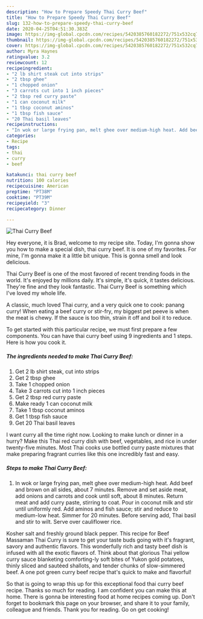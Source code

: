 ```yaml
---
description: "How to Prepare Speedy Thai Curry Beef"
title: "How to Prepare Speedy Thai Curry Beef"
slug: 132-how-to-prepare-speedy-thai-curry-beef
date: 2020-04-25T04:51:30.383Z
image: https://img-global.cpcdn.com/recipes/5420385760182272/751x532cq70/thai-curry-beef-recipe-main-photo.jpg
thumbnail: https://img-global.cpcdn.com/recipes/5420385760182272/751x532cq70/thai-curry-beef-recipe-main-photo.jpg
cover: https://img-global.cpcdn.com/recipes/5420385760182272/751x532cq70/thai-curry-beef-recipe-main-photo.jpg
author: Myra Haynes
ratingvalue: 3.2
reviewcount: 12
recipeingredient:
- "2 lb shirt steak cut into strips"
- "2 tbsp ghee"
- "1 chopped onion"
- "3 carrots cut into 1 inch pieces"
- "2 tbsp red curry paste"
- "1 can coconut milk"
- "1 tbsp coconut aminos"
- "1 tbsp fish sauce"
- "20 Thai basil leaves"
recipeinstructions:
- "In wok or large frying pan, melt ghee over medium-high heat. Add beef and brown on all sides, about 7 minutes. Remove and set aside meat, add onions and carrots and cook until soft, about 8 minutes. Return meat and add curry paste, stirring to coat. Pour in coconut milk and stir until uniformly red. Add aminos and fish sauce; stir and reduce to medium-low heat. Simmer for 20 minutes. Before serving add, Thai basil and stir to wilt. Serve over cauliflower rice."
categories:
- Recipe
tags:
- thai
- curry
- beef

katakunci: thai curry beef 
nutrition: 100 calories
recipecuisine: American
preptime: "PT38M"
cooktime: "PT39M"
recipeyield: "3"
recipecategory: Dinner

---
```



![Thai Curry Beef](https://img-global.cpcdn.com/recipes/5420385760182272/751x532cq70/thai-curry-beef-recipe-main-photo.jpg)

Hey everyone, it is Brad, welcome to my recipe site. Today, I'm gonna show you how to make a special dish, thai curry beef. It is one of my favorites. For mine, I'm gonna make it a little bit unique. This is gonna smell and look delicious.

Thai Curry Beef is one of the most favored of recent trending foods in the world. It's enjoyed by millions daily. It's simple, it's quick, it tastes delicious. They're fine and they look fantastic. Thai Curry Beef is something which I've loved my whole life.

A classic, much loved Thai curry, and a very quick one to cook: panang curry! When eating a beef curry or stir-fry, my biggest pet peeve is when the meat is chewy. If the sauce is too thin, strain it off and boil it to reduce.


To get started with this particular recipe, we must first prepare a few components. You can have thai curry beef using 9 ingredients and 1 steps. Here is how you cook it.

##### The ingredients needed to make Thai Curry Beef:

1. Get 2 lb shirt steak, cut into strips
1. Get 2 tbsp ghee
1. Take 1 chopped onion
1. Take 3 carrots cut into 1 inch pieces
1. Get 2 tbsp red curry paste
1. Make ready 1 can coconut milk
1. Take 1 tbsp coconut aminos
1. Get 1 tbsp fish sauce
1. Get 20 Thai basil leaves


I want curry all the time right now. Looking to make lunch or dinner in a hurry? Make this Thai red curry dish with beef, vegetables, and rice in under twenty-five minutes. Most Thai cooks use bottled curry paste mixtures that make preparing fragrant curries like this one incredibly fast and easy. 

##### Steps to make Thai Curry Beef:

1. In wok or large frying pan, melt ghee over medium-high heat. Add beef and brown on all sides, about 7 minutes. Remove and set aside meat, add onions and carrots and cook until soft, about 8 minutes. Return meat and add curry paste, stirring to coat. Pour in coconut milk and stir until uniformly red. Add aminos and fish sauce; stir and reduce to medium-low heat. Simmer for 20 minutes. Before serving add, Thai basil and stir to wilt. Serve over cauliflower rice.


Kosher salt and freshly ground black pepper. This recipe for Beef Massaman Thai Curry is sure to get your taste buds going with it&#39;s fragrant, savory and authentic flavors. This wonderfully rich and tasty beef dish is infused with all the exotic flavors of. Think about that glorious Thai yellow curry sauce blanketing comforting-ly soft bites of Yukon gold potatoes, thinly sliced and sautéed shallots, and tender chunks of slow-simmered beef. A one pot green curry beef recipe that&#39;s quick to make and flavorful! 

So that is going to wrap this up for this exceptional food thai curry beef recipe. Thanks so much for reading. I am confident you can make this at home. There is gonna be interesting food at home recipes coming up. Don't forget to bookmark this page on your browser, and share it to your family, colleague and friends. Thank you for reading. Go on get cooking!

